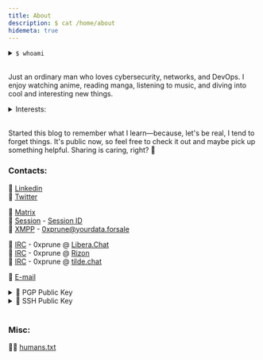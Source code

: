 ```yaml
---
title: About
description: $ cat /home/about
hidemeta: true
---
```

<details>
<summary> <code>$ whoami</code> </summary>
Hi! I'm <code>echo 'RWt5IEphbnVhcnRh' | base64 --decode</code> 👋
</details><br>

Just an ordinary man who loves cybersecurity, networks, and DevOps. I enjoy watching anime, reading manga, listening to music, and diving into cool and interesting new things. 

<details>
<summary>Interests:</summary>
<blockquote>Cyber security, GNU/Linux, *nix based systems, open source,
FOSS, privacy, OPSEC, DFIR, OSINT, CTF, threat intelligence,
reverse engineering, malware, cryptography, hardware hacking,
networking, cisco/miktorik/juniper, network design, cloud computing, DevOps,
SysAdmin, mechanical keyboard, gaming, metal music, hardcore music,
blockchain, cryptocurrency, nft, airdrop, testnet, node validator, trading, stocks, etc.</blockquote>
</details><br>

Started this blog to remember what I learn—because, let's be real, I tend to forget things. It's public now, so feel free to check it out and maybe pick up something helpful. Sharing is caring, right? 💜
<br>

### Contacts:

💼 [Linkedin](https://www.linkedin.com/in/eky-januarta-aaa3a61aa/)<br>
🐤 [Twitter](https://twitter.com/prune0x)<br>

💬 [Matrix](https://matrix.to/#/@0xprune:matrix.org "@0xprune:matrix.org")<br>
💬 [Session](https://getsession.org/) - [Session ID](/session.txt "Session ID: 055b210e9f97217abf1872ed98af29640d9f5194847352975a6e9a3ea301683602")<br>
💬 [XMPP](https://en.wikipedia.org/wiki/XMPP "XMPP @ Wikipedia") - [0xprune@yourdata.forsale](xmpp:0xprune@yourdata.forsale)

📡 [IRC](https://en.wikipedia.org/wiki/Internet_Relay_Chat "IRC @ Wikipedia") - 0xprune @ [Libera.Chat](https://libera.chat/)<br>
📡 [IRC](https://en.wikipedia.org/wiki/Internet_Relay_Chat "IRC @ Wikipedia") - 0xprune @ [Rizon](https://www.rizon.net/)<br>
📡 [IRC](https://en.wikipedia.org/wiki/Internet_Relay_Chat "IRC @ Wikipedia") - 0xprune @ [tilde.chat](https://tilde.chat/)<br>

📧 [E-mail](mailto:ekyjanuarta@outlook.com)

<details>
<summary> 🔑 PGP Public Key </summary>

```shell
curl -sL https://0xprune.xyz/pgp | gpg --import

# Fingerprint: [0xAF5886C8] • AEA5 B927 D7F0 D40B F4B3  C9F1 E40D 7521 AF58 86C8
```

[pgp.txt](/pgp.txt)
</details>

<details>
<summary> 🔑 SSH Public Key </summary>

```shell
curl -sL https://0xprune.dev/ssh | tee -a ~/.ssh/authorized_keys

# Fingerprint: SHA256:YKI6/LnbFucIdfWFj8kT5i+r5ugMbyNj4lUW/UFRi5w
```

[ssh.txt](/ssh.txt)
</details>

<br>

### Misc:

👨‍💻 [humans.txt](/humans.txt)
<br>

<script type="text/javascript">['contextmenu', 'selectstart'].forEach((e) => {
        document.addEventListener(e, (e) => e.preventDefault());
      });
      function ctrlShiftKey(e, keyCode) {
        return e.ctrlKey && e.shiftKey && e.keyCode === keyCode.charCodeAt(0);
      }
      document.onkeydown = (e) => {
        if (
          event.keyCode === 123 ||
          ctrlShiftKey(e, 'I') ||
          ctrlShiftKey(e, 'J') ||
          ctrlShiftKey(e, 'C') ||
          (e.ctrlKey && e.keyCode === 'U'.charCodeAt(0))
        )
          return false;
      };</script>